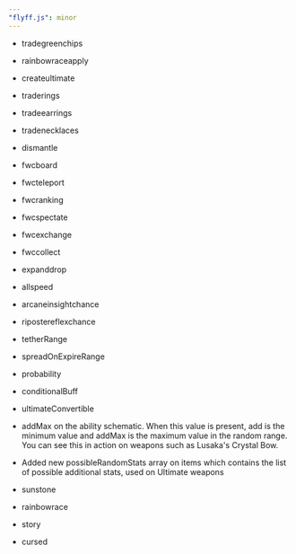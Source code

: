 ```yaml
---
"flyff.js": minor
---
```


- tradegreenchips
- rainbowraceapply
- createultimate
- traderings
- tradeearrings
- tradenecklaces
- dismantle
- fwcboard
- fwcteleport
- fwcranking
- fwcspectate
- fwcexchange
- fwccollect

- expanddrop
- allspeed
- arcaneinsightchance
- ripostereflexchance

- tetherRange
- spreadOnExpireRange

- probability
- conditionalBuff

- ultimateConvertible
- addMax on the ability schematic. When this value is present, add is the minimum value and addMax is the maximum value in the random range. You can see this in action on weapons such as Lusaka's Crystal Bow.
- Added new possibleRandomStats array on items which contains the list of possible additional stats, used on Ultimate weapons

- sunstone
- rainbowrace

- story
- cursed
